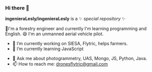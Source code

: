 ### Hi there 👋


 **ingenieraLesly/ingenieraLesly** is a ✨ _special repository_ ✨  <!--because its `README.md` (this file) appears on your GitHub profile. -->

<!-- Here are some ideas to get you started: -->
🌱I'm a forestry engineer and currently I'm learning programming and English.
😄 I'm an unmanned aerial vehicle pilot.
- 🔭 I’m currently working on SIESA, Flytric, helps farmers.
- 🌱 I’m currently learning JavaScript
<!-- - 👯 I’m looking to collaborate on ... -->
<!-- - 🤔 I’m looking for help with ... -->
- 💬 Ask me about photogrammetry, UAS, Mongo, JS, Python, Java.
- 📫 How to reach me: dronesflytric@gmail.com
<!-- - 😄 Pronouns: ...
- ⚡ Fun fact: ...
 -->
